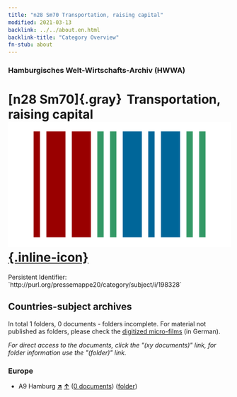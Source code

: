 ```yaml
---
title: "n28 Sm70 Transportation, raising capital"
modified: 2021-03-13
backlink: ../../about.en.html
backlink-title: "Category Overview"
fn-stub: about
---
```


### Hamburgisches Welt-Wirtschafts-Archiv (HWWA)

# [n28 Sm70]{.gray}&#8201; Transportation, raising capital &#160; [![Wikidata](/images/Wikidata-logo.svg "Wikidata"){.inline-icon}](http://www.wikidata.org/entity/Q104711106)

<div class="hint">Persistent Identifier: `http://purl.org/pressemappe20/category/subject/i/198328`</div>







## Countries-subject archives





In total 1 folders, 0 documents - folders incomplete.
For material not published as folders, please check the [digitized micro-films](/film/h1_sh.de.html) (in German).

_For direct access to the documents, click the "(xy documents)" link, for folder information use the "(folder)" link._



### Europe

- A9 Hamburg [**&nearr;**](../../../geo/i/140905/about.en.html "Hamburg (all folders)") [**&uarr;**](../../../geo/about.en.html#A9 "Country category system") (<a href="https://pm20.zbw.eu/iiifview/folder/sh/140905,198328" title="about: Hamburg : Transportation, raising capital" target="_blank">0 documents</a>) ([folder](../../../../folder/sh/1409xx/140905/1983xx/198328/about.en.html))








